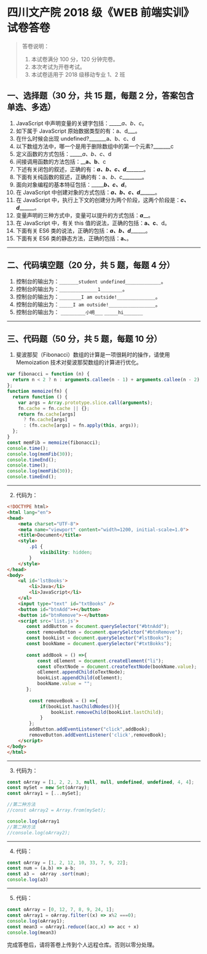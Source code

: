 # 四川文产院 2018 级《WEB 前端实训》试卷答卷

> 答卷说明：
> 1. 本试卷满分 100 分，120 分钟完卷。
> 2. 本次考试为开卷考试。
> 3. 本试卷适用于 2018 级移动专业 1、2 班

## 一、选择题（30 分，共 15 题，每题 2 分，答案包含单选、多选）

1. JavaScript 中声明变量的关键字包括：______a、b、c_。
2. 如下属于 JavaScript 原始数据类型的有：a、d___。
3. 在什么时候会出现 undefined?_______a、b、c、d
4. 以下数组方法中，哪一个是用于删除数组中的第一个元素?_______c
5. 定义函数的方式包括：______a、b、c_、d
6. 间接调用函数的方法包括：____a、b__、c
7. 下述有关闭包的叙述，正确的有：___a、b、c、d__________。
8. 下面有关纯函数的叙述，正确的有：a、_b、c_________。
9. 面向对象编程的基本特征包括：____________b、c、d_______。
10. 在 JavaScript 中创建对象的方式包括：___a、b、c、d_________。
11. 在 JavaScript 中，执行上下文的创建分为两个阶段，这两个阶段是：___c、d_________。
12. 变量声明的三种方式中，变量可以提升的方式包括：___a_____。
13. 在 JavaScript 中，有关 this 值的说法，正确的包括：______a、c______、d。
14. 下面有关 ES6 类的说法，正确的包括：___a、b、d_________。
15. 下面有关 ES6 类的静态方法，正确的包括：______a、______。

------

## 二、代码填空题（20 分，共 5 题，每题 4 分）

1. 控制台的输出为：`_______student undefined_____________`。
2. 控制台的输出为：`______________1________`。
3. 控制台的输出为：`________I am outside!______________`。
4. 控制台的输出为：`_____I am outside!_________________`。
5. 控制台的输出为：
    `_________小明___`
    `_____hi_______`
-------

## 三、代码题（50 分，共 5 题，每题 10 分）

1. 斐波那契（Fibonacci）数组的计算是一项很耗时的操作，请使用 Memoization 技术对斐波那契数组的计算进行优化。

```js
var fibonacci = function (n) {
  return n < 2 ? n : arguments.callee(n - 1) + arguments.callee(n - 2);
};
function memoize(fn) {
  return function () {
    var args = Array.prototype.slice.call(arguments);
    fn.cache = fn.cache || {};
    return fn.cache[args]
      ? fn.cache[args]
      : (fn.cache[args] = fn.apply(this, args));
  };
}
const memFib = memoize(fibonacci);
console.time();
console.log(memFib(30));
console.timeEnd();
console.time();
console.log(memFib(30));
console.timeEnd();

```

-------

2. 代码为：

```html
<!DOCTYPE html>
<html lang="en">
<head>
    <meta charset="UTF-8">
    <meta name="viewport" content="width=1200, initial-scale=1.0">
    <title>Document</title>
    <style>
        .p1 {
            visibility: hidden;
        }
    </style>
</head>
<body>
    <ul id='lstBooks'>
        <li>Java</li>
        <li>JavaScript</li>
    </ul>
    <input type="text" id="txtBooks" />
    <button id="btnAdd">+</button>
    <button id="btnRemove">-</button>
    <script src='list.js'>
       const addButton = document.querySelector("#btnAdd");
       const removeButton = document.querySelctor("#btnRemove");
       const bookList = document.querySelector("#lstBooks");
       const bookName = document.querySelector("#txtBokks");
        
       const addBook = () =>{
           const oElement = document.createElement("li");
           const oTextNode = document.createTextNode(bookName.value);
           oElement.appendChild(oTextNode);
           bookList.appendChild(oElement);
           bookName.value = "";
       };
        
        const removeBook = () =>{
            if(bookList.hasChildNodes()){
                bookList.removeChild(bookList.lastChild);
            }
        };
        addButton.addEventListener("click",addBook);
        removeButton.addEventListener('click',removeBook);
    </script>
</body>
</html>
```

-------

3. 代码为：

```js
const oArray = [1, 2, 2, 3, null, null, undefined, undefined, 4, 4];
const mySet = new Set(oArray);
const oArray1 = [...mySet];

//第二种方法
//const oArray2 = Array.from(mySet);

console.log(oArray1
//第二种方法
//console.log(oArray2);
```

-------

4. 代码：

```js
const oArray = [1, 2, 12, 10, 33, 7, 9, 22];
const num = (a,b) => a-b;
const a3 =  oArray .sort(num);
console.log(a3)
```

-------

5. 代码：

```javascript
const oArray = [0, 12, 7, 8, 9, 24, 1];
const oArray1 = oArray.filter((x) => x%2 ===0);
console.log(oArray1);
const mean3 = oArray1.reduce((acc,x) => acc + x)
console.log(mean3)
```





完成答卷后，请将答卷上传到个人远程仓库。否则以零分处理。

​        